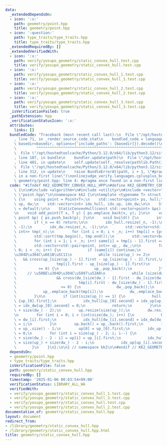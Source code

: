 ```yaml
---
data:
  _extendedDependsOn:
  - icon: ':x:'
    path: geometry/point.hpp
    title: geometry/point.hpp
  - icon: ':question:'
    path: type_traits/type_traits.hpp
    title: type_traits/type_traits.hpp
  _extendedRequiredBy: []
  _extendedVerifiedWith:
  - icon: ':x:'
    path: verify/yosupo_geometry/static_convex_hull.test.cpp
    title: verify/yosupo_geometry/static_convex_hull.test.cpp
  - icon: ':x:'
    path: verify/yosupo_geometry/static_convex_hull_1.test.cpp
    title: verify/yosupo_geometry/static_convex_hull_1.test.cpp
  - icon: ':x:'
    path: verify/yosupo_geometry/static_convex_hull_2.test.cpp
    title: verify/yosupo_geometry/static_convex_hull_2.test.cpp
  - icon: ':x:'
    path: verify/yosupo_geometry/static_convex_hull_3.test.cpp
    title: verify/yosupo_geometry/static_convex_hull_3.test.cpp
  _isVerificationFailed: true
  _pathExtension: hpp
  _verificationStatusIcon: ':x:'
  attributes:
    links: []
  bundledCode: "Traceback (most recent call last):\n  File \"/opt/hostedtoolcache/Python/3.12.0/x64/lib/python3.12/site-packages/onlinejudge_verify/documentation/build.py\"\
    , line 71, in _render_source_code_stat\n    bundled_code = language.bundle(stat.path,\
    \ basedir=basedir, options={'include_paths': [basedir]}).decode()\n          \
    \         ^^^^^^^^^^^^^^^^^^^^^^^^^^^^^^^^^^^^^^^^^^^^^^^^^^^^^^^^^^^^^^^^^^^^^^^^^^^^^^^^^\n\
    \  File \"/opt/hostedtoolcache/Python/3.12.0/x64/lib/python3.12/site-packages/onlinejudge_verify/languages/cplusplus.py\"\
    , line 187, in bundle\n    bundler.update(path)\n  File \"/opt/hostedtoolcache/Python/3.12.0/x64/lib/python3.12/site-packages/onlinejudge_verify/languages/cplusplus_bundle.py\"\
    , line 401, in update\n    self.update(self._resolve(pathlib.Path(included), included_from=path))\n\
    \  File \"/opt/hostedtoolcache/Python/3.12.0/x64/lib/python3.12/site-packages/onlinejudge_verify/languages/cplusplus_bundle.py\"\
    , line 312, in update\n    raise BundleErrorAt(path, i + 1, \"#pragma once found\
    \ in a non-first line\")\nonlinejudge_verify.languages.cplusplus_bundle.BundleErrorAt:\
    \ geometry/point.hpp: line 4: #pragma once found in a non-first line\n"
  code: "#ifndef KK2_GEOMETRY_CONVEX_HULL_HPP\n#define KK2_GEOMETRY_CONVEX_HULL_HPP\
    \ 1\n\n#include <algorithm>\n#include <utility>\n#include <vector>\n\n#include\
    \ \"point.hpp\"\n\nnamespace kk2 {\n\ntemplate <typename T> struct StaticConvexHull\
    \ {\n    using point = Point<T>;\n    std::vector<point> ps, hull;\n    std::vector<point>\
    \ up, dw;\n    std::vector<int> idx_hull, idx_up, idx_dw;\n\n    StaticConvexHull()\
    \ = default;\n\n    StaticConvexHull(const std::vector<point> &ps) : ps(ps) {}\n\
    \n    void add_point(T x, T y) { ps.emplace_back(x, y); }\n\n    void add_point(const\
    \ point &p) { ps.push_back(p); }\n\n    void build() {\n        int _n = size(ps);\n\
    \        if (_n == 0) return;\n\n        idx_hull.resize(_n, -1);\n        idx_up.resize(_n,\
    \ -1);\n        idx_dw.resize(_n, -1);\n\n        std::vector<std::pair<point,\
    \ int>> tmp(_n);\n        for (int i = 0; i < _n; i++) tmp[i] = {ps[i], i};\n\
    \        std::sort(tmp.begin(), tmp.end());\n        std::vector<bool> same(_n);\n\
    \        for (int i = 1; i < _n; i++) same[i] = tmp[i - 1].first == tmp[i].first;\n\
    \        std::vector<std::pair<point, int>> up_, dw_;\n\n        for (int i =\
    \ 0; i < _n; i++) {\n            if (same[i]) continue;\n            // \u50BE\
    \u304D\u304C\u6E1B\u5C11\n            while (size(up_) >= 2\n                \
    \   && cross(up_[size(up_) - 1].first - up_[size(up_) - 2].first,\n          \
    \                  tmp[i].first - up_[size(up_) - 1].first)\n                \
    \          >= 0) {\n                up_.pop_back();\n            }\n\n       \
    \     // \u50BE\u304D\u304C\u5897\u52A0\n            while (size(dw_) >= 2\n \
    \                  && cross(dw_[size(dw_) - 1].first - dw_[size(dw_) - 2].first,\n\
    \                            tmp[i].first - dw_[size(dw_) - 1].first)\n      \
    \                    <= 0) {\n                dw_.pop_back();\n            }\n\
    \            up_.emplace_back(tmp[i]);\n            dw_.emplace_back(tmp[i]);\n\
    \        }\n\n        if (int(size(up_)) == 1) {\n            hull = up = dw =\
    \ {up_[0].first};\n            idx_hull[up_[0].second] = idx_up[up_[0].second]\
    \ = idx_dw[up_[0].second] = 0;\n            return;\n        }\n\n        hull.resize(size(up_)\
    \ + size(dw_) - 2);\n        up.resize(size(up_));\n        dw.resize(size(dw_));\n\
    \n        for (int i = 0; i < (int)size(dw_); i++) {\n            hull[i] = dw[i]\
    \ = dw_[i].first;\n            idx_hull[dw_[i].second] = idx_dw[dw_[i].second]\
    \ = i;\n        }\n        up.back() = up_.back().first;\n        idx_up[up_.back().second]\
    \ = up_.size() - 1;\n        up[0] = up_[0].first;\n        idx_up[up_[0].second]\
    \ = 0;\n        for (int i = size(up_) - 2; i; i--) {\n            hull[size(up_)\
    \ + size(dw_) - 2 - i] = up[i] = up_[i].first;\n            idx_hull[up_[i].second]\
    \ = size(up_) + size(dw_) - 2 - i;\n            idx_up[up_[i].second] = i;\n \
    \       }\n    }\n};\n\n} // namespace kk2\n\n#endif // KK2_GEOMETRY_CONVEX_HULL_HPP\n"
  dependsOn:
  - geometry/point.hpp
  - type_traits/type_traits.hpp
  isVerificationFile: false
  path: geometry/static_convex_hull.hpp
  requiredBy: []
  timestamp: '2025-01-06 00:03:54+09:00'
  verificationStatus: LIBRARY_ALL_WA
  verifiedWith:
  - verify/yosupo_geometry/static_convex_hull_1.test.cpp
  - verify/yosupo_geometry/static_convex_hull_3.test.cpp
  - verify/yosupo_geometry/static_convex_hull.test.cpp
  - verify/yosupo_geometry/static_convex_hull_2.test.cpp
documentation_of: geometry/static_convex_hull.hpp
layout: document
redirect_from:
- /library/geometry/static_convex_hull.hpp
- /library/geometry/static_convex_hull.hpp.html
title: geometry/static_convex_hull.hpp
---
```

